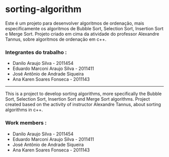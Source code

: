 # sorting-algorithm

Este é um projeto para desenvolver algoritmos de ordenação, mais especificamente os algoritmos de Bubble Sort, Selection Sort, Insertion Sort e Merge Sort.
Projeto criado em cima da atividade do professor Alexandre Tannus, sobre algoritmos de ordenação em c++.

### Integrantes do trabalho :
- Danilo Araujo Silva - 2011454
- Eduardo Marconi Araujo Silva - 2011411
- José Antônio de Andrade Siqueira
- Ana Karen Soares Fonseca - 2011143
---

This is a project to develop sorting algorithms, more specifically the Bubble Sort, Selection Sort, Insertion Sort and Merge Sort algorithms.
Project created based on the activity of instructor Alexandre Tannus, about sorting algorithms in c++.

### Work members :
- Danilo Araujo Silva - 2011454
- Eduardo Marconi Araujo Silva - 2011411
- José Antônio de Andrade Siqueira 
- Ana Karen Soares Fonseca - 2011143
